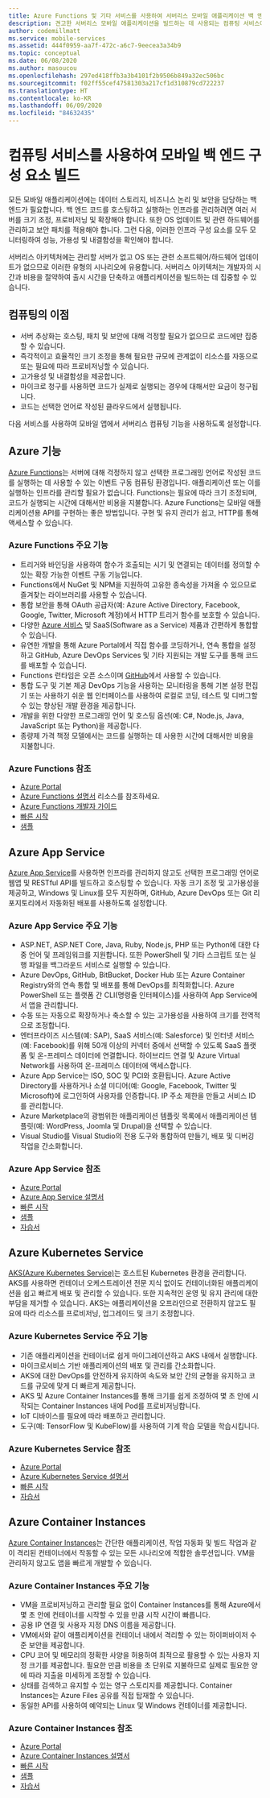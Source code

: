 ```yaml
---
title: Azure Functions 및 기타 서비스를 사용하여 서버리스 모바일 애플리케이션 백 엔드 빌드
description: 견고한 서버리스 모바일 애플리케이션을 빌드하는 데 사용되는 컴퓨팅 서비스에 대해 알아봅니다.
author: codemillmatt
ms.service: mobile-services
ms.assetid: 444f0959-aa7f-472c-a6c7-9eecea3a34b9
ms.topic: conceptual
ms.date: 06/08/2020
ms.author: masoucou
ms.openlocfilehash: 297ed418ffb3a3b4101f2b9506b849a32ec506bc
ms.sourcegitcommit: f02ff55cef47581303a217cf1d310879cd722237
ms.translationtype: HT
ms.contentlocale: ko-KR
ms.lasthandoff: 06/09/2020
ms.locfileid: "84632435"
---
```

# <a name="build-mobile-back-end-components-with-compute-services"></a>컴퓨팅 서비스를 사용하여 모바일 백 엔드 구성 요소 빌드

모든 모바일 애플리케이션에는 데이터 스토리지, 비즈니스 논리 및 보안을 담당하는 백 엔드가 필요합니다. 백 엔드 코드를 호스팅하고 실행하는 인프라를 관리하려면 여러 서버를 크기 조정, 프로비저닝 및 확장해야 합니다. 또한 OS 업데이트 및 관련 하드웨어를 관리하고 보안 패치를 적용해야 합니다. 그런 다음, 이러한 인프라 구성 요소를 모두 모니터링하여 성능, 가용성 및 내결함성을 확인해야 합니다. 

서버리스 아키텍처에는 관리할 서버가 없고 OS 또는 관련 소프트웨어/하드웨어 업데이트가 없으므로 이러한 유형의 시나리오에 유용합니다. 서버리스 아키텍처는 개발자의 시간과 비용을 절약하여 출시 시간을 단축하고 애플리케이션을 빌드하는 데 집중할 수 있습니다.

## <a name="benefits-of-compute"></a>컴퓨팅의 이점

- 서버 추상화는 호스팅, 패치 및 보안에 대해 걱정할 필요가 없으므로 코드에만 집중할 수 있습니다.
- 즉각적이고 효율적인 크기 조정을 통해 필요한 규모에 관계없이 리소스를 자동으로 또는 필요에 따라 프로비저닝할 수 있습니다.
- 고가용성 및 내결함성을 제공합니다.
- 마이크로 청구를 사용하면 코드가 실제로 실행되는 경우에 대해서만 요금이 청구됩니다.
- 코드는 선택한 언어로 작성된 클라우드에서 실행됩니다.

다음 서비스를 사용하여 모바일 앱에서 서버리스 컴퓨팅 기능을 사용하도록 설정합니다.

## <a name="azure-functions"></a>Azure 기능

[Azure Functions](https://azure.microsoft.com/services/functions/)는 서버에 대해 걱정하지 않고 선택한 프로그래밍 언어로 작성된 코드를 실행하는 데 사용할 수 있는 이벤트 구동 컴퓨팅 환경입니다. 애플리케이션 또는 이를 실행하는 인프라를 관리할 필요가 없습니다. Functions는 필요에 따라 크기 조정되며, 코드가 실행되는 시간에 대해서만 비용을 지불합니다. Azure Functions는 모바일 애플리케이션용 API를 구현하는 좋은 방법입니다. 구현 및 유지 관리가 쉽고, HTTP를 통해 액세스할 수 있습니다.

### <a name="azure-functions-key-features"></a>Azure Functions 주요 기능

- 트리거와 바인딩을 사용하여 함수가 호출되는 시기 및 연결되는 데이터를 정의할 수 있는 확장 가능한 이벤트 구동 기능입니다.
- Functions에서 NuGet 및 NPM을 지원하여 고유한 종속성을 가져올 수 있으므로 즐겨찾는 라이브러리를 사용할 수 있습니다.
- 통합 보안을 통해 OAuth 공급자(예: Azure Active Directory, Facebook, Google, Twitter, Microsoft 계정)에서 HTTP 트리거 함수를 보호할 수 있습니다.
- 다양한 [Azure 서비스](/azure/azure-functions/functions-overview) 및 SaaS(Software as a Service) 제품과 간편하게 통합할 수 있습니다.
- 유연한 개발을 통해 Azure Portal에서 직접 함수를 코딩하거나, 연속 통합을 설정하고 GitHub, Azure DevOps Services 및 기타 지원되는 개발 도구를 통해 코드를 배포할 수 있습니다.
- Functions 런타임은 오픈 소스이며 [GitHub](https://github.com/azure/azure-webjobs-sdk-script)에서 사용할 수 있습니다.
- 통합 도구 및 기본 제공 DevOps 기능을 사용하는 모니터링을 통해 기본 설정 편집기 또는 사용하기 쉬운 웹 인터페이스를 사용하여 로컬로 코딩, 테스트 및 디버그할 수 있는 향상된 개발 환경을 제공합니다.
- 개발을 위한 다양한 프로그래밍 언어 및 호스팅 옵션(예: C#, Node.js, Java, JavaScript 또는 Python)을 제공합니다.
- 종량제 가격 책정 모델에서는 코드를 실행하는 데 사용한 시간에 대해서만 비용을 지불합니다.

### <a name="azure-functions-references"></a>Azure Functions 참조

- [Azure Portal](https://portal.azure.com)
- [Azure Functions 설명서](/azure/azure-functions/) 리소스를 참조하세요.
- [Azure Functions 개발자 가이드](/azure/azure-functions/functions-reference)
- [빠른 시작](/azure/azure-functions/functions-create-first-function-vs-code)
- [샘플](/samples/browse/?products=azure-functions&languages=csharp)

## <a name="azure-app-service"></a>Azure App Service

[Azure App Service](https://azure.microsoft.com/services/app-service/)를 사용하면 인프라를 관리하지 않고도 선택한 프로그래밍 언어로 웹앱 및 RESTful API를 빌드하고 호스팅할 수 있습니다. 자동 크기 조정 및 고가용성을 제공하고, Windows 및 Linux를 모두 지원하며, GitHub, Azure DevOps 또는 Git 리포지토리에서 자동화된 배포를 사용하도록 설정합니다.

### <a name="azure-app-service-key-features"></a>Azure App Service 주요 기능

- ASP.NET, ASP.NET Core, Java, Ruby, Node.js, PHP 또는 Python에 대한 다중 언어 및 프레임워크를 지원합니다. 또한 PowerShell 및 기타 스크립트 또는 실행 파일을 백그라운드 서비스로 실행할 수 있습니다.
- Azure DevOps, GitHub, BitBucket, Docker Hub 또는 Azure Container Registry와의 연속 통합 및 배포를 통해 DevOps를 최적화합니다. Azure PowerShell 또는 플랫폼 간 CLI(명령줄 인터페이스)를 사용하여 App Service에서 앱을 관리합니다.
- 수동 또는 자동으로 확장하거나 축소할 수 있는 고가용성을 사용하여 크기를 전역적으로 조정합니다.
- 엔터프라이즈 시스템(예: SAP), SaaS 서비스(예: Salesforce) 및 인터넷 서비스(예: Facebook)를 위해 50개 이상의 커넥터 중에서 선택할 수 있도록 SaaS 플랫폼 및 온-프레미스 데이터에 연결합니다. 하이브리드 연결 및 Azure Virtual Network를 사용하여 온-프레미스 데이터에 액세스합니다.
- Azure App Service는 ISO, SOC 및 PCI와 호환됩니다. Azure Active Directory를 사용하거나 소셜 미디어(예: Google, Facebook, Twitter 및 Microsoft)에 로그인하여 사용자를 인증합니다. IP 주소 제한을 만들고 서비스 ID를 관리합니다.
- Azure Marketplace의 광범위한 애플리케이션 템플릿 목록에서 애플리케이션 템플릿(예: WordPress, Joomla 및 Drupal)을 선택할 수 있습니다.
- Visual Studio를 Visual Studio의 전용 도구와 통합하여 만들기, 배포 및 디버깅 작업을 간소화합니다.

### <a name="azure-app-service-references"></a>Azure App Service 참조

- [Azure Portal](https://portal.azure.com/)
- [Azure App Service 설명서](/azure/app-service/)
- [빠른 시작](/azure/app-service/app-service-web-get-started-dotnet)
- [샘플](/azure/app-service/samples-cli)
- [자습서](/azure/app-service/app-service-web-tutorial-dotnetcore-sqldb)

## <a name="azure-kubernetes-service"></a>Azure Kubernetes Service

[AKS(Azure Kubernetes Service)](https://azure.microsoft.com/services/kubernetes-service/)는 호스트된 Kubernetes 환경을 관리합니다. AKS를 사용하면 컨테이너 오케스트레이션 전문 지식 없이도 컨테이너화된 애플리케이션을 쉽고 빠르게 배포 및 관리할 수 있습니다. 또한 지속적인 운영 및 유지 관리에 대한 부담을 제거할 수 있습니다. AKS는 애플리케이션을 오프라인으로 전환하지 않고도 필요에 따라 리소스를 프로비저닝, 업그레이드 및 크기 조정합니다.

### <a name="azure-kubernetes-service-key-features"></a>Azure Kubernetes Service 주요 기능

- 기존 애플리케이션을 컨테이너로 쉽게 마이그레이션하고 AKS 내에서 실행합니다.
- 마이크로서비스 기반 애플리케이션의 배포 및 관리를 간소화합니다.
- AKS에 대한 DevOps를 안전하게 유지하여 속도와 보안 간의 균형을 유지하고 코드를 규모에 맞게 더 빠르게 제공합니다.
- AKS 및 Azure Container Instances를 통해 크기를 쉽게 조정하여 몇 초 안에 시작되는 Container Instances 내에 Pod를 프로비저닝합니다.
- IoT 디바이스를 필요에 따라 배포하고 관리합니다.
- 도구(예: TensorFlow 및 KubeFlow)를 사용하여 기계 학습 모델을 학습시킵니다.

### <a name="azure-kubernetes-service-references"></a>Azure Kubernetes Service 참조

- [Azure Portal](https://portal.azure.com/)
- [Azure Kubernetes Service 설명서](/azure/aks/)
- [빠른 시작](/azure/aks/kubernetes-walkthrough-portal)
- [자습서](/azure/aks/tutorial-kubernetes-prepare-app)

## <a name="azure-container-instances"></a>Azure Container Instances

[Azure Container Instances](https://azure.microsoft.com/services/container-instances/)는 간단한 애플리케이션, 작업 자동화 및 빌드 작업과 같이 격리된 컨테이너에서 작동할 수 있는 모든 시나리오에 적합한 솔루션입니다. VM을 관리하지 않고도 앱을 빠르게 개발할 수 있습니다.

### <a name="azure-container-instances-key-features"></a>Azure Container Instances 주요 기능

- VM을 프로비저닝하고 관리할 필요 없이 Container Instances를 통해 Azure에서 몇 초 안에 컨테이너를 시작할 수 있을 만큼 시작 시간이 빠릅니다.
- 공용 IP 연결 및 사용자 지정 DNS 이름을 제공합니다.
- VM에서와 같이 애플리케이션을 컨테이너 내에서 격리할 수 있는 하이퍼바이저 수준 보안을 제공합니다.
- CPU 코어 및 메모리의 정확한 사양을 허용하여 최적으로 활용할 수 있는 사용자 지정 크기를 제공합니다. 필요한 만큼 비용을 초 단위로 지불하므로 실제로 필요한 양에 따라 지출을 미세하게 조정할 수 있습니다.
- 상태를 검색하고 유지할 수 있는 영구 스토리지를 제공합니다. Container Instances는 Azure Files 공유를 직접 탑재할 수 있습니다.
- 동일한 API를 사용하여 예약되는 Linux 및 Windows 컨테이너를 제공합니다.

### <a name="azure-container-instances-references"></a>Azure Container Instances 참조

- [Azure Portal](https://portal.azure.com/)
- [Azure Container Instances 설명서](/azure/container-instances/)
- [빠른 시작](/azure/container-instances/container-instances-quickstart-portal)
- [샘플](https://azure.microsoft.com/resources/samples/?sort=0&term=aci)
- [자습서](/azure/container-instances/container-instances-tutorial-prepare-app)